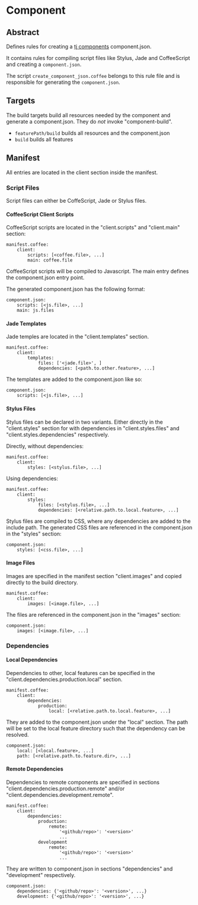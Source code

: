 # Component

## Abstract

Defines rules for creating a [tj components](http://component.io/) component.json.

It contains rules for compiling script files like Stylus, Jade and CoffeeScript
and creating a `component.json`.

The script `create_component_json.coffee` belongs to this rule file and is
responsible for generating the `component.json`.

## Targets

The build targets build all resources needed by the component and generate a
component.json. They do _not_ invoke "component-build".

- `featurePath/build` builds all resources and the component.json
- `build` builds all features

## Manifest

All entries are located in the client section inside the manifest.

### Script Files

Script files can either be CoffeScript, Jade or Stylus files.

#### CoffeeScript Client Scripts

CoffeeScript scripts are located in the "client.scripts" and "client.main" section:

    manifest.coffee:
        client:
            scripts: [<coffee.file>, ...]
            main: coffee.file

CoffeeScript scripts will be compiled to Javascript. The main entry defines the
component.json entry point.

The generated component.json has the following format:

    component.json:
        scripts: [<js.file>, ...]
        main: js.files


#### Jade Templates

Jade temples are located in the "client.templates" section.

    manifest.coffee:
        client:
            templates:
                files: ['<jade.file>', ]
                dependencies: [<path.to.other.feature>, ...]

The templates are added to the component.json like so:

    component.json:
        scripts: [<js.file>, ...]

#### Stylus Files

Stylus files can be declared in two variants. Either directly in the
"client.styles" section for with dependencies in "client.styles.files" and
"client.styles.dependencies" respectively.

Directly, without dependencies:

    manifest.coffee:
        client:
            styles: [<stylus.file>, ...]


Using dependencies:

    manifest.coffee:
        client:
            styles:
                files: [<stylus.file>, ...]
                dependencies: [<relative.path.to.local.feature>, ...]

Stylus files are compiled to CSS, where any dependencies are added to the
include path. The generated CSS files are referenced in the component.json in
the "styles" section:

    component.json:
        styles: [<css.file>, ...]


#### Image Files

Images are specified in the manifest section "client.images" and copied directly
to the build directory.

    manifest.coffee:
        client:
            images: [<image.file>, ...]

The files are referenced in the component.json in the "images" section:

    component.json:
        images: [<image.file>, ...]

### Dependencies

#### Local Dependencies

Dependencies to other, local features can be specified in the
"client.dependencies.production.local" section.

    manifest.coffee:
        client:
            dependencies:
                production:
                    local: [<relative.path.to.local.feature>, ...]

They are added to the component.json under the "local" section. The path will be
set to the local feature directory such that the dependency can be resolved.

    component.json:
        local: [<local.feature>, ...]
        path: [<relative.path.to.feature.dir>, ...]


#### Remote Dependencies

Dependencies to remote components are specified in sections
"client.dependencies.production.remote" and/or
"client.dependencies.development.remote".

    manifest.coffee:
        client:
            dependencies:
                production:
                    remote:
                        '<github/repo>': '<version>'
                        ...
                development
                    remote:
                        '<github/repo>': '<version>'
                        ...

They are written to component.json in sections "dependencies" and "development"
respectively.

    component.json:
        dependencies: {'<github/repo>': '<version>', ...}
        development: {'<github/repo>': '<version>', ...}
